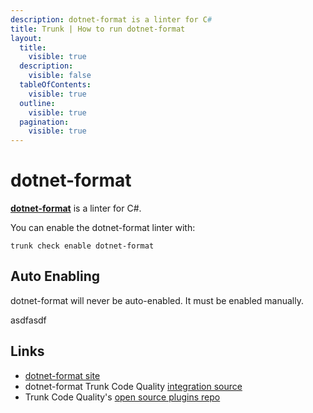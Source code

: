```yaml
---
description: dotnet-format is a linter for C#
title: Trunk | How to run dotnet-format
layout:
  title:
    visible: true
  description:
    visible: false
  tableOfContents:
    visible: true
  outline:
    visible: true
  pagination:
    visible: true
---
```


# dotnet-format

[**dotnet-format**](https://github.com/dotnet/format#readme) is a linter for C#.

You can enable the dotnet-format linter with:

```shell
trunk check enable dotnet-format
```

## Auto Enabling

dotnet-format will never be auto-enabled. It must be enabled manually.






asdfasdf



## Links

- [dotnet-format site](https://github.com/dotnet/format#readme)
- dotnet-format Trunk Code Quality [integration source](https://github.com/trunk-io/plugins/tree/main/linters/dotnet-format)
- Trunk Code Quality's [open source plugins repo](https://github.com/trunk-io/plugins/tree/main)
